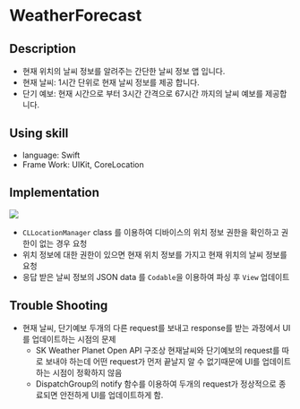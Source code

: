 # WeatherForecast



## Description

- 현재 위치의 날씨 정보를 알려주는 간단한 날씨 정보 앱 입니다.
- 현재 날씨: 1시간 단위로 현재 날씨 정보를 제공 합니다.
- 단기 예보: 현재 시간으로 부터 3시간 간격으로 67시간 까지의 날씨 예보를 제공합니다.



## Using skill

- language: Swift
- Frame Work: UIKit, CoreLocation



## Implementation

<img src="https://github.com/JoongChangYang/WeatherForecast/blob/master/Accets/WeatherForecast.gif"></img>

- `CLLocationManager` class 를 이용하여 디바이스의 위치 정보 권한을 확인하고 권한이 없는 경우 요청
- 위치 정보에 대한 권한이 있으면 현재 위치 정보를 가지고 현재 위치의 날씨 정보를 요청
- 응답 받은 날씨 정보의 JSON data 를 `Codable`을 이용하여 파싱 후 `View`  업데이트 



## Trouble Shooting

- 현재 날씨, 단기예보 두개의 다른 request를 보내고 response를 받는 과정에서 UI를 업데이트하는 시점의 문제
  	- SK Weather Planet Open API 구조상 현재날씨와 단기예보의 request를 따로 보내야 하는데 어떤 request가 먼저 끝날지 알 수 없기때문에 UI를 업데이트하는 시점이 정확하지 않음
  	- DispatchGroup의 notify 함수를 이용하여 두개의 request가 정상적으로 종료되면 안전하게 UI를 업데이트하게 함.



